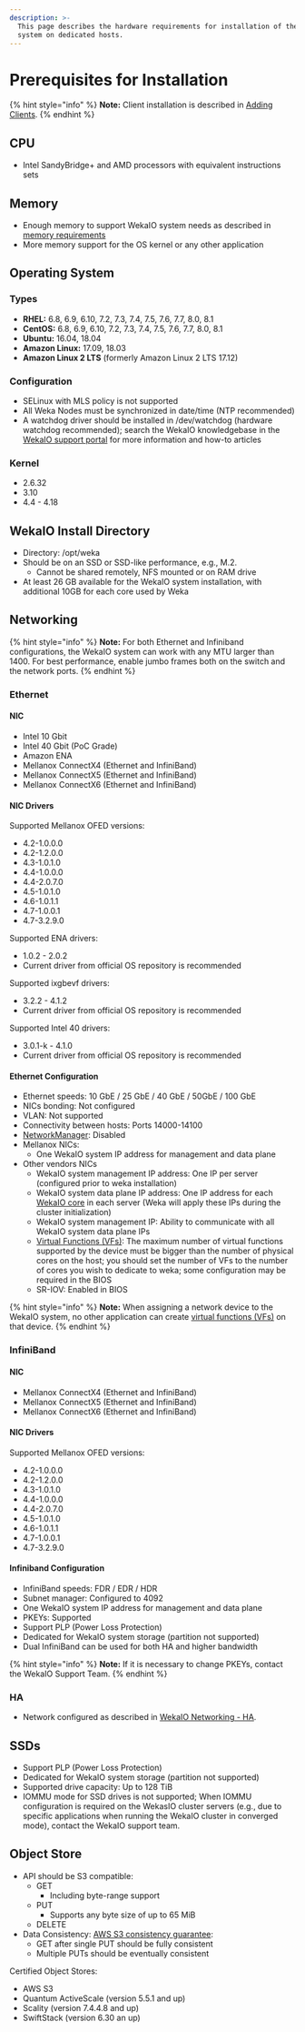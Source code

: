 ```yaml
---
description: >-
  This page describes the hardware requirements for installation of the WekaIO
  system on dedicated hosts.
---
```


# Prerequisites for Installation

{% hint style="info" %}
**Note:** Client installation is described in [Adding Clients](adding-clients-bare-metal.md).
{% endhint %}

## CPU

* Intel SandyBridge+ and AMD processors with equivalent instructions sets

## Memory

* Enough memory to support WekaIO system needs as described in [memory requirements ](planning-a-weka-system-installation.md#memory-resource-planning)
* More memory support for the OS kernel or any other application

## Operating System

### Types

* **RHEL:** 6.8, 6.9, 6.10, 7.2, 7.3, 7.4, 7.5, 7.6, 7.7, 8.0, 8.1
* **CentOS:** 6.8, 6.9, 6.10, 7.2, 7.3, 7.4, 7.5, 7.6, 7.7, 8.0, 8.1
* **Ubuntu:** 16.04, 18.04
* **Amazon Linux:** 17.09, 18.03
* **Amazon Linux 2 LTS** \(formerly Amazon Linux 2 LTS 17.12\)

### Configuration 

* SELinux with MLS policy is not supported
* All Weka Nodes must be synchronized in date/time \(NTP recommended\)
* A watchdog driver should be installed in /dev/watchdog \(hardware watchdog recommended\); search the WekaIO knowledgebase in the [WekaIO support portal](http://support.weka.io) for more information and how-to articles 

### Kernel

* 2.6.32
* 3.10
* 4.4 - 4.18

## WekaIO Install Directory

* Directory: /opt/weka
* Should be on an SSD or SSD-like performance, e.g., M.2. 
  * Cannot be shared remotely, NFS mounted or on RAM drive
* At least 26 GB available for the WekaIO system installation, with additional 10GB for each core used by Weka

## Networking

{% hint style="info" %}
**Note:** For both Ethernet and Infiniband configurations, the WekaIO system can work with any MTU larger than 1400. For best performance, enable jumbo frames both on the switch and the network ports.
{% endhint %}

### Ethernet <a id="networking-ethernet"></a>

#### NIC

* Intel 10 Gbit
* Intel 40 Gbit \(PoC Grade\)
* Amazon ENA
* Mellanox ConnectX4 \(Ethernet and InfiniBand\)
* Mellanox ConnectX5 \(Ethernet and InfiniBand\)
* Mellanox ConnectX6 \(Ethernet and InfiniBand\)

#### NIC Drivers

Supported Mellanox OFED versions:

* 4.2-1.0.0.0
* 4.2-1.2.0.0
* 4.3-1.0.1.0
* 4.4-1.0.0.0
* 4.4-2.0.7.0
* 4.5-1.0.1.0
* 4.6-1.0.1.1
* 4.7-1.0.0.1
* 4.7-3.2.9.0

Supported ENA drivers:

* 1.0.2 - 2.0.2
* Current driver from official OS repository is recommended

Supported ixgbevf drivers:

* 3.2.2 - 4.1.2
* Current driver from official OS repository is recommended

Supported Intel 40 drivers:

* 3.0.1-k - 4.1.0
* Current driver from official OS repository is recommended

#### Ethernet Configuration

* Ethernet speeds: 10 GbE / 25 GbE / 40 GbE / 50GbE / 100 GbE
* NICs bonding: Not configured
* VLAN: Not supported
* Connectivity between hosts: Ports 14000-14100
* [NetworkManager](https://en.wikipedia.org/wiki/NetworkManager): Disabled
* Mellanox NICs:
  * One WekaIO system IP address for management and data plane
* Other vendors NICs
  * WekaIO system management IP address: One IP per server \(configured prior to weka installation\) 
  * WekaIO system data plane IP address: One IP address for each [WekaIO core](planning-a-weka-system-installation.md#cpu-resource-planning) in each server \(Weka will apply these IPs during the cluster initialization\)
  * WekaIO system management IP: Ability to communicate with all WekaIO system data plane IPs
  * [Virtual Functions \(VFs\)](https://en.wikipedia.org/wiki/Network_function_virtualization): The maximum number of virtual functions supported by the device must be bigger than the number of physical cores on the host; you should set the number of VFs to the number of cores you wish to dedicate to weka; some configuration may be required in the BIOS
  * SR-IOV: Enabled in BIOS

{% hint style="info" %}
**Note:** When assigning a network device to the WekaIO system, no other application can create [virtual functions \(VFs\)](https://en.wikipedia.org/wiki/Network_function_virtualization) on that device.
{% endhint %}

### InfiniBand <a id="networking-infiniband"></a>

#### NIC

* Mellanox ConnectX4 \(Ethernet and InfiniBand\)
* Mellanox ConnectX5 \(Ethernet and InfiniBand\)
* Mellanox ConnectX6 \(Ethernet and InfiniBand\)

#### NIC Drivers

Supported Mellanox OFED versions:

* 4.2-1.0.0.0
* 4.2-1.2.0.0
* 4.3-1.0.1.0
* 4.4-1.0.0.0
* 4.4-2.0.7.0
* 4.5-1.0.1.0
* 4.6-1.0.1.1
* 4.7-1.0.0.1
* 4.7-3.2.9.0

#### Infiniband Configuration

* InfiniBand speeds: FDR / EDR / HDR
* Subnet manager: Configured to 4092
* One WekaIO system IP address for management and data plane
* PKEYs: Supported
* Support PLP \(Power Loss Protection\)
* Dedicated for WekaIO system storage \(partition not supported\)
* Dual InfiniBand can be used for both HA and higher bandwidth

{% hint style="info" %}
**Note:** If it is necessary to change PKEYs, contact the WekaIO Support Team.
{% endhint %}

### HA

* Network configured as described in [WekaIO Networking - HA](../../overview/networking-in-wekaio.md#ha).

## SSDs

* Support PLP \(Power Loss Protection\)
* Dedicated for WekaIO system storage \(partition not supported\)
* Supported drive capacity: Up to 128 TiB
* IOMMU mode for SSD drives is not supported; When IOMMU configuration is required on the WekasIO cluster servers \(e.g., due to specific applications when running the WekaIO cluster in converged mode\), contact the WekaIO support team.

## Object Store

* API should be S3 compatible: 
  * GET
    * Including byte-range support
  * PUT
    * Supports any byte size of up to 65 MiB
  * DELETE
* Data Consistency: [AWS S3 consistency guarantee](https://docs.aws.amazon.com/AmazonS3/latest/dev/Introduction.html#ConsistencyModel):
  * GET after single PUT should be fully consistent
  * Multiple PUTs should be eventually consistent

Certified Object Stores:

* AWS S3
* Quantum ActiveScale \(version 5.5.1 and up\)
* Scality \(version 7.4.4.8 and up\)
* SwiftStack \(version 6.30 an up\)

